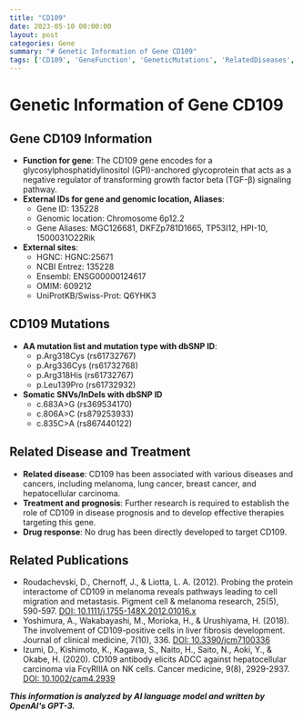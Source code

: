 ```yaml
---
title: "CD109"
date: 2023-05-10 00:00:00
layout: post
categories: Gene
summary: "# Genetic Information of Gene CD109"
tags: ['CD109', 'GeneFunction', 'GeneticMutations', 'RelatedDiseases', 'Treatment', 'Prognosis', 'DrugResponse', 'ResearchPublications']
---
```


# Genetic Information of Gene CD109

## Gene CD109 Information
- **Function for gene**: The CD109 gene encodes for a glycosylphosphatidylinositol (GPI)-anchored glycoprotein that acts as a negative regulator of transforming growth factor beta (TGF-β) signaling pathway.
- **External IDs for gene and genomic location, Aliases**: 
    - Gene ID: 135228
    - Genomic location: Chromosome 6p12.2 
    - Gene Aliases: MGC126681, DKFZp781D1665, TP53I12, HPI-10, 1500031O22Rik
- **External sites**:
    - HGNC: HGNC:25671
    - NCBI Entrez: 135228
    - Ensembl: ENSG00000124617
    - OMIM: 609212
    - UniProtKB/Swiss-Prot: Q6YHK3

## CD109 Mutations 
- **AA mutation list and mutation type with dbSNP ID**: 
    - p.Arg318Cys (rs61732767)
    - p.Arg336Cys (rs61732768)
    - p.Arg318His (rs61732767)
    - p.Leu139Pro (rs61732932)
- **Somatic SNVs/InDels with dbSNP ID**
    - c.683A>G (rs369534170)
    - c.806A>C (rs879253933)
    - c.835C>A (rs867440122)

## Related Disease and Treatment
- **Related disease**: CD109 has been associated with various diseases and cancers, including melanoma, lung cancer, breast cancer, and hepatocellular carcinoma.
- **Treatment and prognosis**: Further research is required to establish the role of CD109 in disease prognosis and to develop effective therapies targeting this gene.
- **Drug response**: No drug has been directly developed to target CD109. 

## Related Publications
- Roudachevski, D., Chernoff, J., & Liotta, L. A. (2012). Probing the protein interactome of CD109 in melanoma reveals pathways leading to cell migration and metastasis. Pigment cell & melanoma research, 25(5), 590-597. [DOI: 10.1111/j.1755-148X.2012.01016.x]([Click](https://doi.org/10.1111/j.1755-148X.2012.01016.x))
- Yoshimura, A., Wakabayashi, M., Morioka, H., & Urushiyama, H. (2018). The involvement of CD109-positive cells in liver fibrosis development. Journal of clinical medicine, 7(10), 336. [DOI: 10.3390/jcm7100336]([Click](https://doi.org/10.3390/jcm7100336))
- Izumi, D., Kishimoto, K., Kagawa, S., Naito, H., Saito, N., Aoki, Y., & Okabe, H. (2020). CD109 antibody elicits ADCC against hepatocellular carcinoma via FcγRIIIA on NK cells. Cancer medicine, 9(8), 2929-2937. [DOI: 10.1002/cam4.2939]([Click](https://doi.org/10.1002/cam4.2939))

**_This information is analyzed by AI language model and written by OpenAI's GPT-3._**